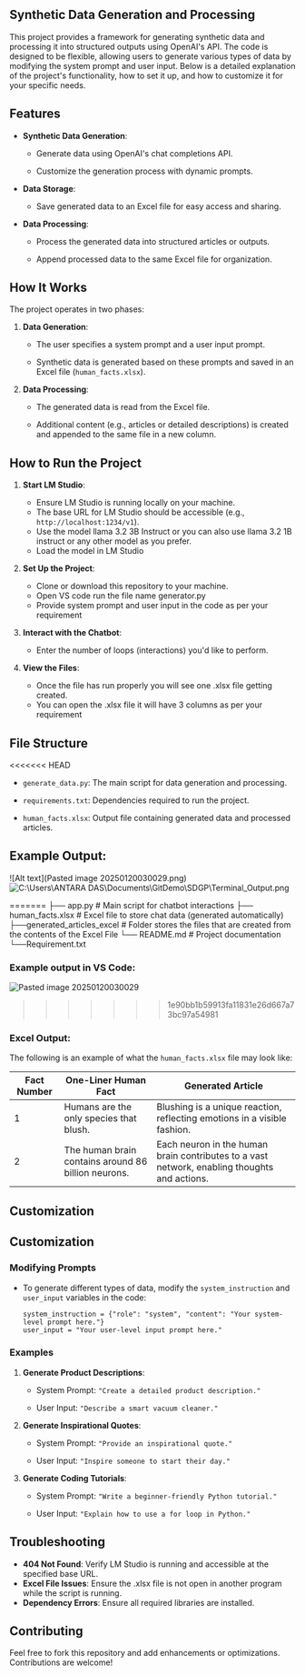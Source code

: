 ## Synthetic Data Generation and Processing

This project provides a framework for generating synthetic data and processing it into structured outputs using OpenAI's API. The code is designed to be flexible, allowing users to generate various types of data by modifying the system prompt and user input. Below is a detailed explanation of the project's functionality, how to set it up, and how to customize it for your specific needs.

## Features

- **Synthetic Data Generation**:
    
    - Generate data using OpenAI's chat completions API.
        
    - Customize the generation process with dynamic prompts.
        
- **Data Storage**:
    
    - Save generated data to an Excel file for easy access and sharing.
        
- **Data Processing**:
    
    - Process the generated data into structured articles or outputs.
        
    - Append processed data to the same Excel file for organization.
    
## How It Works

The project operates in two phases:

1. **Data Generation**:
    
    - The user specifies a system prompt and a user input prompt.
        
    - Synthetic data is generated based on these prompts and saved in an Excel file (`human_facts.xlsx`).
        
2. **Data Processing**:
    
    - The generated data is read from the Excel file.
        
    - Additional content (e.g., articles or detailed descriptions) is created and appended to the same file in a new column.
## How to Run the Project

1. **Start LM Studio**:
    
    - Ensure LM Studio is running locally on your machine.
    - The base URL for LM Studio should be accessible (e.g., `http://localhost:1234/v1`).
    - Use the model llama 3.2 3B Instruct or you can also use llama 3.2 1B instruct or any other model as you prefer.
    - Load the model in LM Studio
2. **Set Up the Project**:
    
    - Clone or download this repository to your machine.
    - Open VS code run the file name generator.py
    - Provide system prompt and user input in the code as per your requirement
     
3. **Interact with the Chatbot**:
    - Enter the number of loops (interactions) you'd like to perform.
    
5. **View the Files**:
    - Once the file has run properly you will see one .xlsx file getting created.
    - You can open the .xlsx file it will have 3 columns as per your requirement
## File Structure

<<<<<<< HEAD
- `generate_data.py`: The main script for data generation and processing.
    
- `requirements.txt`: Dependencies required to run the project.
    
- `human_facts.xlsx`: Output file containing generated data and processed articles.
## Example Output:

![Alt text](Pasted image 20250120030029.png)
![C:\Users\ANTARA DAS\Documents\GitDemo\SDGP\Terminal_Output.png](file:///c%3A/Users/ANTARA%20DAS/Documents/GitDemo/SDGP/Terminal_Output.png)

=======
├── app.py # Main script for chatbot interactions
├── human_facts.xlsx # Excel file to store chat data (generated automatically) ├──generated_articles_excel # Folder stores the files that are created from the contents of the Excel File
└── README.md # Project documentation
└──Requirement.txt
### Example output in VS Code:
![Pasted image 20250120030029](https://github.com/user-attachments/assets/3724d348-7223-442e-bd33-081890347a83)
>>>>>>> 1e90bb1b59913fa11831e26d667a73bc97a54981
### Excel Output:

The following is an example of what the `human_facts.xlsx` file may look like:

| Fact Number | One-Liner Human Fact                           | Generated Article                                    |
|-------------|-----------------------------------------------|-----------------------------------------------------|
| 1           | Humans are the only species that blush.       | Blushing is a unique reaction, reflecting emotions in a visible fashion. |
| 2           | The human brain contains around 86 billion neurons. | Each neuron in the human brain contributes to a vast network, enabling thoughts and actions. |

## Customization

## Customization

### Modifying Prompts

- To generate different types of data, modify the `system_instruction` and `user_input` variables in the code:
    
    ```
    system_instruction = {"role": "system", "content": "Your system-level prompt here."}
    user_input = "Your user-level input prompt here."
    ```
    

### Examples

1. **Generate Product Descriptions**:
    
    - System Prompt: `"Create a detailed product description."`
        
    - User Input: `"Describe a smart vacuum cleaner."`
        
2. **Generate Inspirational Quotes**:
    
    - System Prompt: `"Provide an inspirational quote."`
        
    - User Input: `"Inspire someone to start their day."`
        
3. **Generate Coding Tutorials**:
    
    - System Prompt: `"Write a beginner-friendly Python tutorial."`
        
    - User Input: `"Explain how to use a for loop in Python."`

## Troubleshooting

- **404 Not Found**: Verify LM Studio is running and accessible at the specified base URL.
- **Excel File Issues**: Ensure the .xlsx file is not open in another program while the script is running.
- **Dependency Errors**: Ensure all required libraries are installed.

## Contributing
Feel free to fork this repository and add enhancements or optimizations. Contributions are welcome!
